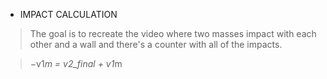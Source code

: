 * IMPACT CALCULATION

> The goal is to recreate the video where two masses impact with each other and a wall and there's a counter with all of the impacts.

> −v1*m = v2_final + v1*m